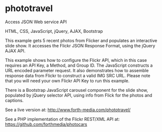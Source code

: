 phototravel
==========

Access JSON Web service API

HTML, CSS, JavaScript, jQuery, AJAX, Bootstrap

This example gets 5 recent photos from Flicker and populates an interactive slide show. It accesses the Flickr JSON Response Format, using the jQuery AJAX API.

This example shows how to configure the Flickr API, which in this case requires an API Key, a Method, and Group ID. The JavaScript constructs a URL encoded parameter request. It also demonstrates how to assemble response data from Flickr to construct a valid IMG SRC URL. Please note that you will need your own Flickr API Key to run this example.

There is a Bootstrap JavaScript carousel component for the slide show, populated by jQuery selector API, using info from Flick for the photos and captions.

See a live version at:
http://www.forth-media.com/phototravel/

See a PHP implementation of the Flickr REST/XML API at:
https://github.com/forthmedia/photocars
